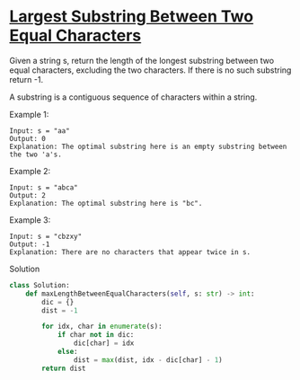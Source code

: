 # [Largest Substring Between Two Equal Characters](https://leetcode.com/problems/largest-substring-between-two-equal-characters/description/)

Given a string s, return the length of the longest substring between two equal characters, excluding the two characters.
If there is no such substring return -1.

A substring is a contiguous sequence of characters within a string.

Example 1:
```
Input: s = "aa"
Output: 0
Explanation: The optimal substring here is an empty substring between the two 'a's.
```
Example 2:
```
Input: s = "abca"
Output: 2
Explanation: The optimal substring here is "bc".
```
Example 3:
```
Input: s = "cbzxy"
Output: -1
Explanation: There are no characters that appear twice in s.
```
Solution
```python
class Solution:
    def maxLengthBetweenEqualCharacters(self, s: str) -> int:
        dic = {}
        dist = -1

        for idx, char in enumerate(s):
            if char not in dic:
                dic[char] = idx
            else:
                dist = max(dist, idx - dic[char] - 1)
        return dist
```